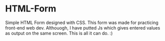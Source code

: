 # HTML-Form
Simple HTML Form designed with CSS.
This form was made for practicing front-end web dev. Althouogh, I have putted Js which gives entered values 
as output on the same screen.
This is all it can do. 
:) 
